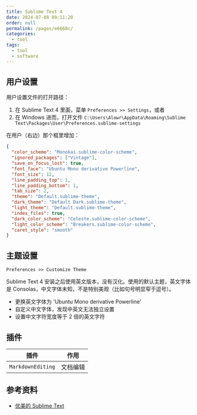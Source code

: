```yaml
---
title: Sublime Text 4
date: 2024-07-08 09:11:20
order: null
permalink: /pages/e6660c/
categories: 
  - tool
tags: 
  - tool
  - software
---
```


## 用户设置

用户设置文件的打开路径：

1. 在 Sublime Text 4 里面，菜单 `Preferences >> Settings`，或者
2. 在 Windows 进而，打开文件 `C:\Users\Alowr\AppData\Roaming\Sublime Text\Packages\User\Preferences.sublime-settings`

在用户（右边）那个框里增加：

```json {10-11}
{
  "color_scheme": "Monokai.sublime-color-scheme",
  "ignored_packages": ["Vintage"],
  "save_on_focus_lost": true,
  "font_face": "Ubuntu Mono derivative Powerline",
  "font_size": 12,
  "line_padding_top": 1,
  "line_padding_bottom": 1,
  "tab_size": 2,
  "theme": "Default.sublime-theme",
  "dark_theme": "Default Dark.sublime-theme",
  "light_theme": "Default.sublime-theme",
  "index_files": true,
  "dark_color_scheme": "Celeste.sublime-color-scheme",
  "light_color_scheme": "Breakers.sublime-color-scheme",
  "caret_style": "smooth"
}
```

## 主题设置

`Preferences >> Customize Theme`

Sublime Text 4 安装之后使用英文版本，没有汉化。使用的默认主题，英文字体是 Consolas，中文字体未知，不是特别美观（比如句号明显窄于逗号）。

- 更换英文字体为 'Ubuntu Mono derivative Powerline'
- 自定义中文字体，发现中英文无法独立设置
- 设置中文字符宽度等于 2 倍的英文字符

## 插件

| 插件              | 作用     |
| ----------------- | -------- |
| `MarkdownEditing` | 文档编辑 |

## 参考资料

- [优美的 Sublime Text](https://clarkhedi.github.io/2021/06/07/you-mei-de-sublime-text/)
